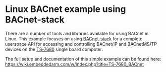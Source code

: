 # Linux BACnet example using BACnet-stack

There are a number of tools and libraries available for using BACnet in Linux.  This example focuses on using [BACnet-stack](http://bacnet.sourceforge.net/) for a complete userspace API for accessing and controlling BACnet/IP and BACnetMS/TP devices on the [TS-7680](https://www.embeddedarm.com/products/TS-7680) single board computer.

The full setup and documentation of this simple example can be found here: https://wiki.embeddedarm.com/w/index.php?title=TS-7680_BACnet
